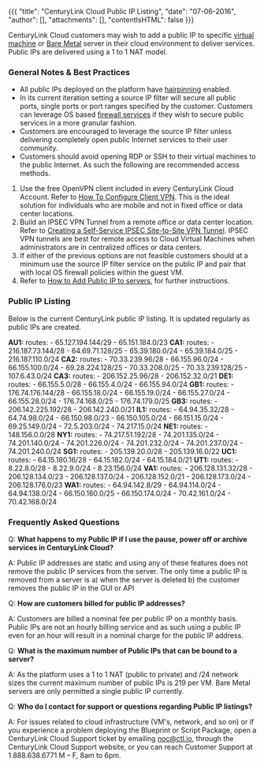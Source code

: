 {{{ "title": "CenturyLink Cloud Public IP Listing",
"date": "07-06-2016",
"author": [],
"attachments": [],
"contentIsHTML": false
}}}


CenturyLink Cloud customers may wish to add a public IP to specific [virtual machine](https://www.ctl.io/servers/) or [Bare Metal](https://www.ctl.io/bare-metal/) server in their cloud environment to deliver services. Public IPs are delivered using a 1 to 1 NAT model.

### General Notes & Best Practices

* All public IPs deployed on the platform have [hairpinning](https://www.ctl.io/knowledge-base/network/hairpin-nats/) enabled.
* In its current iteration setting a source IP filter will secure all public ports, single ports or port ranges specified by the customer. Customers can leverage OS based [firewall services](https://www.ctl.io/cloud-firewall/) if they wish to secure public services in a more granular fashion.
* Customers are encouraged to leverage the source IP filter unless delivering completely open public Internet services to their user community.
* Customers should avoid opening RDP or SSH to their virtual machines to the public Internet. As such the following are recommended access methods.

1. Use the free OpenVPN client included in every CenturyLink Cloud Account. Refer to [How To Configure Client VPN](https://www.ctl.io/knowledge-base/network/how-to-configure-client-vpn/). This is the ideal solution for individuals who are mobile and not in fixed office or data center locations.
2. Build an IPSEC VPN Tunnel from a remote office or data center location. Refer to [Creating a Self-Service IPSEC Site-to-Site VPN Tunnel](https://www.ctl.io/knowledge-base/network/creating-a-self-service-ipsec-site-to-site-vpn-tunnel/). IPSEC VPN tunnels are best for remote access to Cloud Virtual Machines when administrators are in centralized offices or data centers.
3. If either of the previous options are not feasible customers should at a minimum use the source IP filter service on the public IP and pair that with local OS firewall policies within the guest VM.
4. Refer to [How to Add Public IP to servers](https://www.ctl.io/knowledge-base/network/how-to-add-public-ip-to-virtual-machine/), for further instructions.

### Public IP Listing

Below is the current CenturyLink public IP listing. It is updated regularly as public IPs are created.

**AU1:**
    routes:
        - 65.127.194.144/29
        - 65.151.184.0/23
**CA1:**
    routes:
        - 216.187.73.144/28
        - 64.69.71.128/25
        - 65.39.180.0/24
        - 65.39.184.0/25
        - 216.187.110.0/24
**CA2:**
    routes:
        - 70.33.239.96/28
        - 66.155.96.0/24
        - 66.155.100.0/24
        - 69.28.224.128/25
        - 70.33.208.0/25
        - 70.33.239.128/25
        - 107.6.43.0/24
**CA3:**
    routes:
        - 206.152.25.96/28
        - 206.152.32.0/21
**DE1:**
    routes:
        - 66.155.5.0/28
        - 66.155.4.0/24
        - 66.155.94.0/24
**GB1:**
    routes:
        - 176.74.176.144/28
        - 66.155.18.0/24
        - 66.155.19.0/24
        - 66.155.27.0/24
        - 66.155.28.0/24
        - 176.74.168.0/25
        - 176.74.179.0/25
**GB3:**
    routes:
        - 206.142.225.192/28
        - 206.142.240.0/21
**IL1:**
    routes:
        - 64.94.35.32/28
        - 64.74.98.0/24
        - 66.150.98.0/23
        - 66.150.105.0/24
        - 66.151.15.0/24
        - 69.25.149.0/24
        - 72.5.203.0/24
        - 74.217.15.0/24
**NE1:**
    routes:
        - 148.156.0.0/28
**NY1:**
    routes:
        - 74.217.51.192/28
        - 74.201.135.0/24
        - 74.201.140.0/24
        - 74.201.226.0/24
        - 74.201.232.0/24
        - 74.201.237.0/24
        - 74.201.240.0/24
**SG1:**
    routes:
        - 205.139.20.0/28
        - 205.139.16.0/22
**UC1:**
    routes:
        - 64.15.180.16/28
        - 64.15.182.0/24
        - 64.15.184.0/21
**UT1:**
    routes:
        - 8.22.8.0/28
        - 8.22.9.0/24
        - 8.23.156.0/24
**VA1:**
    routes:
        - 206.128.131.32/28
        - 206.128.134.0/23
        - 206.128.137.0/24
        - 206.128.152.0/21
        - 206.128.173.0/24
        - 206.128.176.0/23
**WA1:**
    routes:
        - 64.94.142.8/29
        - 64.94.114.0/24
        - 64.94.138.0/24
        - 66.150.160.0/25
        - 66.150.174.0/24
        - 70.42.161.0/24
        - 70.42.168.0/24

### Frequently Asked Questions

Q: **What happens to my Public IP if I use the pause, power off or archive services in CenturyLink Cloud?**

A: Public IP addresses are static and using any of these features does not remove the public IP services from the server. The only time a public IP is removed from a server is a) when the server is deleted b) the customer removes the public IP in the GUI or API

Q: **How are customers billed for public IP addresses?**

A: Customers are billed a nominal fee per public IP on a monthly basis. Public IPs are not an hourly billing service and as such using a public IP even for an hour will result in a nominal charge for the public IP address.

Q: **What is the maximum number of Public IPs that can be bound to a server?**

A: As the platform uses a 1 to 1 NAT (public to private) and /24 network sizes the current maximum number of public IPs is 219 per VM. Bare Metal servers are only permitted a single public IP currently.

Q: **Who do I contact for support or questions regarding Public IP listings?**

A: For issues related to cloud infrastructure (VM's, network, and so on) or if you experience a problem deploying the Blueprint or Script Package, open a CenturyLink Cloud Support ticket by emailing [noc@ctl.io](mailto:noc@ctl.io), through the CenturyLink Cloud Support website, or you can reach Customer Support at 1.888.638.6771
M – F, 8am to 6pm.
